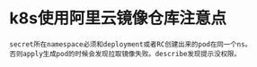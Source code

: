 
# k8s使用阿里云镜像仓库注意点

```
secret所在namespace必须和deployment或者RC创建出来的pod在同一个ns。
否则apply生成pod的时候会发现拉取镜像失败。describe发现提示没权限。
```
